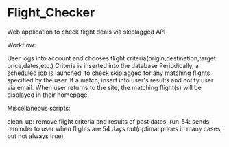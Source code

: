 # Flight_Checker
Web application to check flight deals via skiplagged API


Workflow:

User logs into account and chooses flight criteria(origin,destination,target price,dates,etc.)
Criteria is inserted into the database
Periodically, a scheduled job is launched, to check skiplagged for any matching flights specified by the user.
If a match, insert into user's results and notify user via email. When user returns to the site, the matching flight(s) will be displayed in their homepage.


Miscellaneous scripts:

clean_up: remove flight criteria and results of past dates.
run_54: sends reminder to user when flights are 54 days out(optimal prices in many cases, but not always true)

